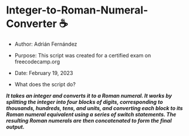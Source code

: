# Integer-to-Roman-Numeral-Converter :coffee:

  * Author: Adrián Fernández
  
  * Purpose: This script was created for a certified exam on freecodecamp.org
  
  * Date: February 19, 2023
  
  * What does the script do? 
  
  ***It takes an integer and converts it to a Roman numeral.
    It works by splitting the integer into four blocks of digits, corresponding to
    thousands, hundreds, tens, and units, and converting each block to its Roman
    numeral equivalent using a series of switch statements. The resulting Roman
    numerals are then concatenated to form the final output.***
 
